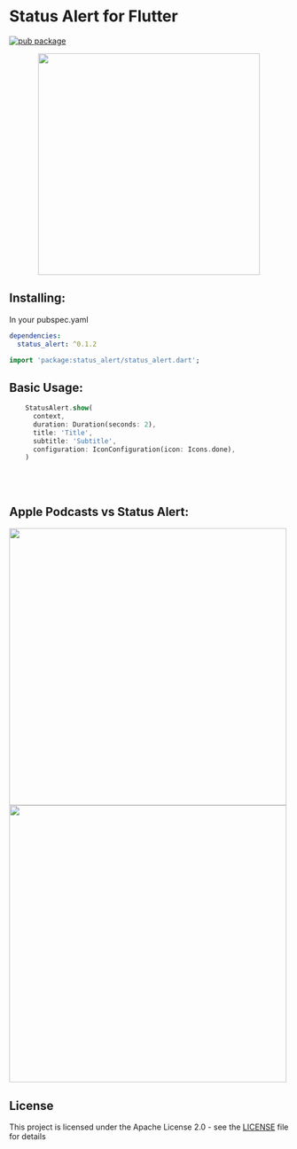 # Status Alert for Flutter

[![pub package](https://img.shields.io/badge/pub-0.1.1-blueviolet.svg)](https://pub.dev/packages/status_alert)

<p align="center">
  <img src="https://raw.githubusercontent.com/yako-dev/flutter-status-alert/master/assets/status_alert_logo.png" height="400px">
</p>


## Installing:
In your pubspec.yaml
```yaml
dependencies:
  status_alert: ^0.1.2
```
```dart
import 'package:status_alert/status_alert.dart';
```


## Basic Usage:
```dart
    StatusAlert.show(
      context,
      duration: Duration(seconds: 2),
      title: 'Title',
      subtitle: 'Subtitle',
      configuration: IconConfiguration(icon: Icons.done),
    )
```
<br>
<br>

## Apple Podcasts vs Status Alert:
<img src="https://raw.githubusercontent.com/yako-dev/flutter-status-alert/master/assets/apple_podcasts_subscribed_animation.gif" height="500px">  <img src="https://raw.githubusercontent.com/yako-dev/flutter-status-alert/master/assets/status_alert_subscribed_animation.gif" height="500px">
<br>



## License
This project is licensed under the Apache License 2.0 - see the [LICENSE](LICENSE) file for details
